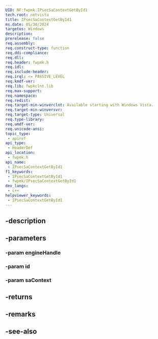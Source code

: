 ```yaml
---
UID: NF:fwpmk.IPsecSaContextGetById1
tech.root: netvista
title: IPsecSaContextGetById1
ms.date: 05/30/2024
targetos: Windows
description: 
prerelease: false
req.assembly: 
req.construct-type: function
req.ddi-compliance: 
req.dll: 
req.header: fwpmk.h
req.idl: 
req.include-header: 
req.irql: <= PASSIVE_LEVEL
req.kmdf-ver: 
req.lib: fwpkclnt.lib
req.max-support: 
req.namespace: 
req.redist: 
req.target-min-winverclnt: Available starting with Windows Vista.
req.target-min-winversvr: 
req.target-type: Universal
req.type-library: 
req.umdf-ver: 
req.unicode-ansi: 
topic_type:
 - apiref
api_type:
 - HeaderDef
api_location:
 - fwpmk.h
api_name:
 - IPsecSaContextGetById1
f1_keywords:
 - IPsecSaContextGetById1
 - fwpmk/IPsecSaContextGetById1
dev_langs:
 - c++
helpviewer_keywords:
 - IPsecSaContextGetById1
---
```


## -description

## -parameters

### -param engineHandle

### -param id

### -param saContext

## -returns

## -remarks

## -see-also

